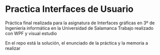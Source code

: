 # Practica Interfaces de Usuario

Práctica final realizada para la asignatura de Interfaces gráficas en 3º de Ingeniería informática en la Universidad de Salamanca
Trabajo realizado con WPF y visual estudio

En el repo está la solución, el enunciado de la práctica y la memoria a realizar 
